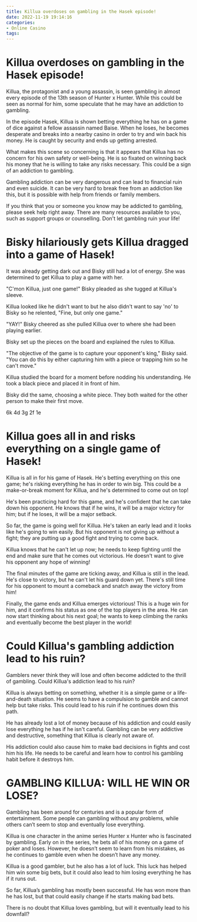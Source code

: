 ```yaml
---
title: Killua overdoses on gambling in the Hasek episode!
date: 2022-11-19 19:14:16
categories:
- Online Casino
tags:
---
```



#  Killua overdoses on gambling in the Hasek episode!

Killua, the protagonist and a young assassin, is seen gambling in almost every episode of the 13th season of Hunter x Hunter. While this could be seen as normal for him, some speculate that he may have an addiction to gambling.

In the episode Hasek, Killua is shown betting everything he has on a game of dice against a fellow assassin named Baise. When he loses, he becomes desperate and breaks into a nearby casino in order to try and win back his money. He is caught by security and ends up getting arrested.

What makes this scene so concerning is that it appears that Killua has no concern for his own safety or well-being. He is so fixated on winning back his money that he is willing to take any risks necessary. This could be a sign of an addiction to gambling.

Gambling addiction can be very dangerous and can lead to financial ruin and even suicide. It can be very hard to break free from an addiction like this, but it is possible with help from friends or family members.

If you think that you or someone you know may be addicted to gambling, please seek help right away. There are many resources available to you, such as support groups or counselling. Don't let gambling ruin your life!

#  Bisky hilariously gets Killua dragged into a game of Hasek!

It was already getting dark out and Bisky still had a lot of energy. She was determined to get Killua to play a game with her.

"C'mon Killua, just one game!" Bisky pleaded as she tugged at Killua's sleeve.

Killua looked like he didn't want to but he also didn't want to say 'no' to Bisky so he relented, "Fine, but only one game."

"YAY!" Bisky cheered as she pulled Killua over to where she had been playing earlier.

Bisky set up the pieces on the board and explained the rules to Killua.

"The objective of the game is to capture your opponent's king," Bisky said. "You can do this by either capturing him with a piece or trapping him so he can't move."

Killua studied the board for a moment before nodding his understanding. He took a black piece and placed it in front of him.

Bisky did the same, choosing a white piece. They both waited for the other person to make their first move.




























 6k 4d 3g 2f 1e

#  Killua goes all in and risks everything on a single game of Hasek!

Killua is all in for his game of Hasek. He's betting everything on this one game; he's risking everything he has in order to win big. This could be a make-or-break moment for Killua, and he's determined to come out on top!

He's been practicing hard for this game, and he's confident that he can take down his opponent. He knows that if he wins, it will be a major victory for him; but if he loses, it will be a major setback.

So far, the game is going well for Killua. He's taken an early lead and it looks like he's going to win easily. But his opponent is not giving up without a fight; they are putting up a good fight and trying to come back.

Killua knows that he can't let up now; he needs to keep fighting until the end and make sure that he comes out victorious. He doesn't want to give his opponent any hope of winning!

The final minutes of the game are ticking away, and Killua is still in the lead. He's close to victory, but he can't let his guard down yet. There's still time for his opponent to mount a comeback and snatch away the victory from him!

Finally, the game ends and Killua emerges victorious! This is a huge win for him, and it confirms his status as one of the top players in the area. He can now start thinking about his next goal; he wants to keep climbing the ranks and eventually become the best player in the world!

#  Could Killua's gambling addiction lead to his ruin?

<!--

-->

Gamblers never think they will lose and often become addicted to the thrill of gambling. Could Killua's addiction lead to his ruin?

Killua is always betting on something, whether it is a simple game or a life-and-death situation. He seems to have a compulsion to gamble and cannot help but take risks. This could lead to his ruin if he continues down this path.

He has already lost a lot of money because of his addiction and could easily lose everything he has if he isn't careful. Gambling can be very addictive and destructive, something that Killua is clearly not aware of.

His addiction could also cause him to make bad decisions in fights and cost him his life. He needs to be careful and learn how to control his gambling habit before it destroys him.

#  GAMBLING KILLUA: WILL HE WIN OR LOSE?

Gambling has been around for centuries and is a popular form of entertainment. Some people can gambling without any problems, while others can’t seem to stop and eventually lose everything.

Killua is one character in the anime series Hunter x Hunter who is fascinated by gambling. Early on in the series, he bets all of his money on a game of poker and loses. However, he doesn’t seem to learn from his mistakes, as he continues to gamble even when he doesn’t have any money.

Killua is a good gambler, but he also has a lot of luck. This luck has helped him win some big bets, but it could also lead to him losing everything he has if it runs out.

So far, Killua’s gambling has mostly been successful. He has won more than he has lost, but that could easily change if he starts making bad bets.

There is no doubt that Killua loves gambling, but will it eventually lead to his downfall?